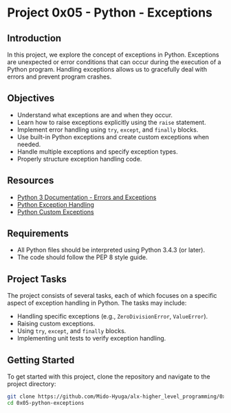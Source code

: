 # Project 0x05 - Python - Exceptions

## Introduction

In this project, we explore the concept of exceptions in Python. Exceptions are unexpected or error conditions that can occur during the execution of a Python program. Handling exceptions allows us to gracefully deal with errors and prevent program crashes.

## Objectives

- Understand what exceptions are and when they occur.
- Learn how to raise exceptions explicitly using the `raise` statement.
- Implement error handling using `try`, `except`, and `finally` blocks.
- Use built-in Python exceptions and create custom exceptions when needed.
- Handle multiple exceptions and specify exception types.
- Properly structure exception handling code.

## Resources

- [Python 3 Documentation - Errors and Exceptions](https://docs.python.org/3/tutorial/errors.html)
- [Python Exception Handling](https://realpython.com/python-exceptions/)
- [Python Custom Exceptions](https://docs.python.org/3/tutorial/errors.html#user-defined-exceptions)

## Requirements

- All Python files should be interpreted using Python 3.4.3 (or later).
- The code should follow the PEP 8 style guide.

## Project Tasks

The project consists of several tasks, each of which focuses on a specific aspect of exception handling in Python. The tasks may include:

- Handling specific exceptions (e.g., `ZeroDivisionError`, `ValueError`).
- Raising custom exceptions.
- Using `try`, `except`, and `finally` blocks.
- Implementing unit tests to verify exception handling.

## Getting Started

To get started with this project, clone the repository and navigate to the project directory:

```bash
git clone https://github.com/Mido-Hyuga/alx-higher_level_programming/0x05-python-exceptions.git
cd 0x05-python-exceptions

